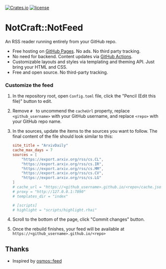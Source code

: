 [![Crates.io](https://img.shields.io/crates/v/notfeet.svg)](https://crates.io/crates/notfeed)
[![license](https://img.shields.io/github/license/notcraft/notfeed.svg?maxAge=86400)](LICENSE)

# NotCraft::NotFeed

An RSS reader running entirely from your GitHub repo.

- Free hosting on [GitHub Pages](https://pages.github.com/). No ads. No third party tracking.
- No need for backend. Content updates via [GitHub Actions](https://github.com/features/actions).
- Customizable layouts and styles via templating and theming API. Just bring your HTML and CSS.
- Free and open source. No third-party tracking.

### Customize the feed

1. In the repository root, open `Config.toml` file, click the "Pencil (Edit this file)" button to edit.
2. Remove `# ` to uncommend the `cacheUrl` property, replace `<github_username>` with your GitHub username, and
   replace `<repo>` with your GitHub repo name.
3. In the sources, update the items to the sources you want to follow. The final content of the file should look similar
   to this:

   ```toml
   site_title = "ArxivDaily"
   cache_max_days = 7
   sources = [
       "https://export.arxiv.org/rss/cs.CL",
       "https://export.arxiv.org/rss/cs.IR",
       "https://export.arxiv.org/rss/cs.MM",
       "https://export.arxiv.org/rss/cs.CV",
       "https://export.arxiv.org/rss/cs.LG"
   ]
   # cache_url = "https://<github_username>.github.io/<repo>/cache.json"
   # proxy = "http://127.0.0.1:7890"
   # templates_dir = "index"
   
   # [scripts]
   # highlight = "scripts/highlight.rhai"
   ```

4. Scroll to the bottom of the page, click "Commit changes" button.
5. Once the rebuild finishes, your feed will be available at `https://<github_username>.github.io/<repo>`

## Thanks

+ Inspired by [osmos::feed](https://github.com/osmoscraft/osmosfeed)